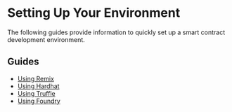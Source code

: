 # Setting Up Your Environment

The following guides provide information to quickly set up a smart contract development environment.

## Guides

* [Using Remix](./remix.md)
* [Using Hardhat](./hardhat.md)
* [Using Truffle](./truffle.md)
* [Using Foundry](./foundry.md)
